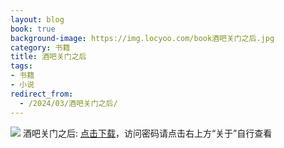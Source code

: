 ```yaml
---
layout: blog
book: true
background-image: https://img.locyoo.com/book酒吧关门之后.jpg
category: 书籍
title: 酒吧关门之后
tags:
- 书籍
- 小说
redirect_from:
  - /2024/03/酒吧关门之后/
---
```

![](https://img.locyoo.com/book酒吧关门之后.jpg)
酒吧关门之后: <a name = "ref1" href="https://url18.ctfile.com/f/50983618-1439916028-c87811?p=3619">点击下载</a>，访问密码请点击右上方“关于”自行查看